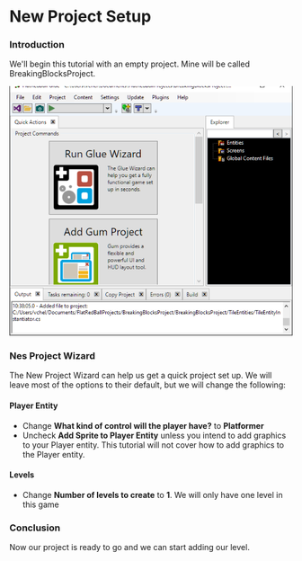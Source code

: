 # New Project Setup

### Introduction

We'll begin this tutorial with an empty project. Mine will be called BreakingBlocksProject.

![](../../../media/2021-04-img_60777be0d952b.png)

### Nes Project Wizard

The New Project Wizard can help us get a quick project set up. We will leave most of the options to their default, but we will change the following:

#### Player Entity

* Change **What kind of control will the player have?** to **Platformer**
* Uncheck **Add Sprite to Player Entity** unless you intend to add graphics to your Player entity. This tutorial will not cover how to add graphics to the Player entity.

#### Levels

* Change **Number of levels to create** to **1**. We will only have one level in this game

### Conclusion

Now our project is ready to go and we can start adding our level.
